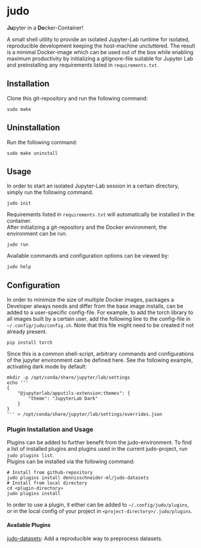 # judo

**Ju**pyter in a **Do**cker-Container!

A small shell utility to provide an isolated Jupyter-Lab runtime for isolated, reproducible development keeping the host-machine uncluttered.
The result is a minimal Docker-image which can be used out of the box while enabling maximum productivity by initializing a gitignore-file suitable for Jupyter Lab and preinstalling any requirements listed in `requirements.txt`.

## Installation

Clone this git-repository and run the following command:
```shell
sudo make
```

## Uninstallation

Run the following command:
```shell
sudo make uninstall
```

## Usage

In order to start an isolated Jupyter-Lab session in a certain directory, simply run the following command.
```shell
judo init
```
Requirements listed in `requirements.txt` will automatically be installed in the container. \
After initializing a git-repository and the Docker environment, the environment can be run.
```shell
judo run
```

Available commands and configuration options can be viewed by:
```shell
judo help
```

## Configuration

In order to minimize the size of multiple Docker images, packages a Developer always needs and differ from the base image installs, can be added to a user-specific config-file.
For example, to add the torch library to all images built by a certain user, add the following line to the config-file in `~/.config/judo/config.sh`. Note that this file might need to be created if not already present.
```shell
pip install torch
```

Since this is a common shell-script, arbitrary commands and configurations of the jupyter environment can be defined here. See the following example, activating dark mode by default:
```shell
mkdir -p /opt/conda/share/jupyter/lab/settings
echo '''
{
    "@jupyterlab/apputils-extension:themes": {
        "theme": "JupyterLab Dark"    
    }
}
''' > /opt/conda/share/jupyter/lab/settings/overrides.json
```

### Plugin Installation and Usage
Plugins can be added to further benefit from the judo-environment.
To find a list of installed plugins and plugins used in the current judo-project, run `judo plugins list`. \
Plugins can be installed via the following command:
```shell
# Install from github-repository
judo plugins install dennisschneider-ml/judo-datasets
# Install from local directory
cd <plugin-directory>
judo plugins install
```
In order to use a plugin, it either can be added to `~/.config/judo/plugins`, or in the local config of your project in `<project-directory>/.judo/plugins`.

#### Available Plugins

[judo-datasets](https://github.com/dennisschneider-ml/judo-datasets): Add a reproducible way to preprocess datasets.
